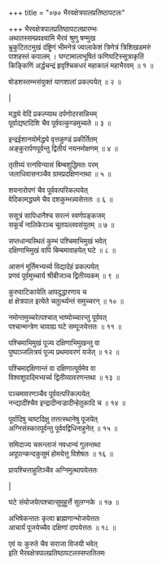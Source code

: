 +++
title = "०७० भैरवक्षेत्रपालप्रतिष्ठापटलः"

+++
भैरवक्षेत्रपालप्रतिष्ठापटलप्रारम्भः    
अथातस्सम्प्रवक्ष्यामि भैरवं श्रुणु षण्मुख  
भ्रुकुटितटमुखं दंष्ट्रिणं भीमनेत्रं ज्वालाकेशं त्रिणेत्रं त्रिशिखडमरुं  
पाशहस्तं कपालम् । घण्टामालाभूषितं फणिघटिस्सूत्राकृतिं  
किङ्किणिं अर्द्धचन्द्रं हृवृश्चिकधरं महाकालं महाभैरवम् ॥ १ ॥


षोडशस्तम्भसंयुक्तं यागशालां प्रकल्पयेत् ॥ २ ॥



|  

मद्ध्ये वेदिं प्रकल्प्याथ दर्पणोदरसन्निभम्  
पूर्वाद्यष्टदिशि चैव पूर्ववत्कुण्डमुच्यते ॥ ३ ॥


इन्द्रईशानयोर्मद्ध्ये वृत्तकुण्डं प्रकीर्तितम्  
अङ्कुरार्पणपूर्वन्तु द्वितीयं नयनमोक्षणम् ॥ ४ ॥


तृतीय्यं रत्नविन्यासं बिम्बशुद्धिमतः परम्  
जलाधिवासनञ्चैव ग्रामप्रदक्षिणन्तथा ॥ ५ ॥


शयनारोपणं चैव पूर्ववत्परिकल्पयेत्  
वेदिकामद्ध्यमे चैव दशकुम्भन्न्यसेत्ततः ॥ ६ ॥


ससूत्रं सापिधानैश्च सरत्नं स्वर्णपङ्कजम्  
सकूर्चं नालिकेरञ्च चूतपल्लवसंयुतम् ॥ ७ ॥


सप्तधान्यस्थितं कुम्भं पश्चिमाभिमुखं भवेत्  
दक्षिणाभिमुखं वापि बिम्बमावाहयेत् घटे ॥ ८ ॥


आसनं मूर्तिमभ्यर्च्य विद्यादेहं प्रकल्पयेत्  
प्रणवं पूर्वमुच्चार्य श्रीबीजञ्च द्वितीय्यकम् ॥ ९ ॥


कुरुवाटिकायेति आपदुद्धारणाय च  
क्षं क्षेत्रपाल इत्येते चतुर्त्थ्यन्तं समुच्चरन् ॥ १० ॥


नमोन्तमुच्चरेत्पश्चात् भाष्योच्चारन्तु पूर्ववत्  
पश्चान्मन्त्रेण चावाह्य घटे सम्पूजयेत्ततः ॥ ११ ॥


पश्चिमाभिमुखं पूज्य दक्षिणाभिमुखन्तु वा  
पुष्पाञ्जलित्रयं पूज्य प्रथमावरणं यजेत् ॥ १२ ॥


पश्चिमाद्दक्षिणान्तं वा दक्षिणात्पूर्वमेव वा  
विश्वशूपादिमभ्यर्च्य द्वितीय्यावरणन्तथा ॥ १३ ॥


पञ्चमावरणञ्चैव पूर्ववत्परिकल्पयेत्  
नन्द्यादींश्चैव इन्द्रादीन्वज्रादीन्हेतुकादि च ॥ १४ ॥


पूर्वादिषु चाष्टदिक्षु तत्तत्स्थानेषु पूजयेत्  
अग्निसंस्कारपूर्वन्तु पूर्ववद्विधिनाहुनेत् ॥ १५ ॥


समिदाज्य चरून्लाजं नवधान्यं गुलन्तथा  
अपूपान्कन्दकुसुमं होमयेत्तु विशेषतः ॥ १६ ॥


प्रायश्चित्ताहुतिञ्चैव अग्निमुत्थापयेत्ततः  

|  

घटे संयोजयेत्पश्चात्सुमुहूर्त्ते सुलग्नके ॥ १७ ॥


अभिषेकन्ततः कृत्वा ब्राह्मणान्भोजयेत्ततः  
आचार्यं पूजयेच्चैव दक्षिणां दापयेत्ततः ॥ १८ ॥


एवं यः कुरुते चैव सराजा विजयी भवेत्  
इति भैरवक्षेत्रपालप्रतिष्ठापटलस्सप्ततितमः  
